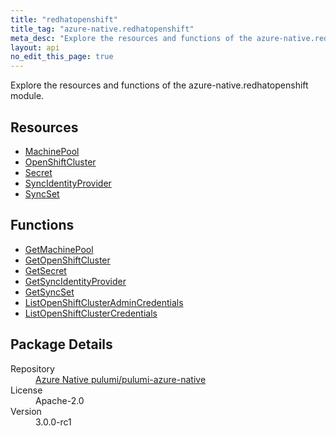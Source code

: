```yaml
---
title: "redhatopenshift"
title_tag: "azure-native.redhatopenshift"
meta_desc: "Explore the resources and functions of the azure-native.redhatopenshift module."
layout: api
no_edit_this_page: true
---
```


<!-- WARNING: this file was generated by Pulumi Docs Generator. -->
<!-- Do not edit by hand unless you're certain you know what you are doing! -->

Explore the resources and functions of the azure-native.redhatopenshift module.

<h2 id="resources">Resources</h2>
<ul class="api">
    <li><a href="machinepool/" title="MachinePool">MachinePool</a></li>
    <li><a href="openshiftcluster/" title="OpenShiftCluster">OpenShiftCluster</a></li>
    <li><a href="secret/" title="Secret">Secret</a></li>
    <li><a href="syncidentityprovider/" title="SyncIdentityProvider">SyncIdentityProvider</a></li>
    <li><a href="syncset/" title="SyncSet">SyncSet</a></li>
</ul>

<h2 id="functions">Functions</h2>
<ul class="api">
    <li><a href="getmachinepool/" title="GetMachinePool">GetMachinePool</a></li>
    <li><a href="getopenshiftcluster/" title="GetOpenShiftCluster">GetOpenShiftCluster</a></li>
    <li><a href="getsecret/" title="GetSecret">GetSecret</a></li>
    <li><a href="getsyncidentityprovider/" title="GetSyncIdentityProvider">GetSyncIdentityProvider</a></li>
    <li><a href="getsyncset/" title="GetSyncSet">GetSyncSet</a></li>
    <li><a href="listopenshiftclusteradmincredentials/" title="ListOpenShiftClusterAdminCredentials">ListOpenShiftClusterAdminCredentials</a></li>
    <li><a href="listopenshiftclustercredentials/" title="ListOpenShiftClusterCredentials">ListOpenShiftClusterCredentials</a></li>
</ul>

<h2 id="package-details">Package Details</h2>
<dl class="package-details">
	<dt>Repository</dt>
	<dd><a href="https://github.com/pulumi/pulumi-azure-native">Azure Native pulumi/pulumi-azure-native</a></dd>
	<dt>License</dt>
	<dd>Apache-2.0</dd>
	<dt>Version</dt>
	<dd>3.0.0-rc1</dd>
</dl>

